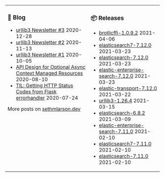 <table><tr><td valign="top">

### 📰 Blog
<!-- blog starts -->
* [urllib3 Newsletter #3](http://sethmlarson.dev/blog/2020-12-28/urllib3-newsletter-3) 2020-12-28
* [urllib3 Newsletter #2](http://sethmlarson.dev/blog/2020-11-13/urllib3-newsletter-2) 2020-11-13
* [urllib3 Newsletter #1](http://sethmlarson.dev/blog/2020-10-05/urllib3-newsletter-september-2020) 2020-10-05
* [API Design for Optional Async Context Managed Resources](http://sethmlarson.dev/blog/2020-08-10/api-design-for-an-async-open) 2020-08-10
* [TIL: Getting HTTP Status Codes from Flask errorhandler](http://sethmlarson.dev/blog/2020-07-24/til-getting-http-status-codes-from-flask-errorhandler) 2020-07-24
<!-- blog ends -->
More posts on [sethmlarson.dev](https://sethmlarson.dev)
</td><td valign="top">

### 📦 Releases
<!-- other starts -->
* [brotlicffi-1.0.9.2](https://pypi.org/project/brotlicffi/1.0.9.2) 2021-04-06
* [elasticsearch7-7.12.0](https://pypi.org/project/elasticsearch7/7.12.0) 2021-03-23
* [elasticsearch-7.12.0](https://pypi.org/project/elasticsearch/7.12.0) 2021-03-23
* [elastic-enterprise-search-7.12.0](https://pypi.org/project/elastic-enterprise-search/7.12.0) 2021-03-23
* [elastic-transport-7.12.0](https://pypi.org/project/elastic-transport/7.12.0) 2021-03-22
* [urllib3-1.26.4](https://pypi.org/project/urllib3/1.26.4) 2021-03-15
* [elasticsearch-6.8.2](https://pypi.org/project/elasticsearch/6.8.2) 2021-03-09
* [elastic-enterprise-search-7.11.0](https://pypi.org/project/elastic-enterprise-search/7.11.0) 2021-02-10
* [elasticsearch7-7.11.0](https://pypi.org/project/elasticsearch7/7.11.0) 2021-02-10
* [elasticsearch-7.11.0](https://pypi.org/project/elasticsearch/7.11.0) 2021-02-10
<!-- other ends -->
</td></tr></table>
